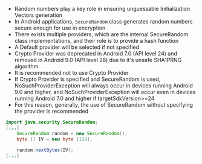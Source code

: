 * Random numbers play a key role in ensuring unguessable Initialization Vectors generation
* In Android applications, ``SecureRandom`` class generates random numbers secure enough for use in encryption
* There exists multiple providers, which are the internal SecureRandom class implementations, and their role is to provide a hash function
* A Default provider will be selected if not specified
* Crypto Provider was deprecated in Android 7.0 (API level 24) and removed in Android 9.0 (API level 28) due to it's unsafe SHA1PRNG algorithm
* It is recommended not to use Crypto Provider
* If Crypto Provider is specified and SecureRandom is used, NoSuchProviderException will always occur in devices running Android 9.0 
and higher, and NoSuchProviderException will occur even in devices running Android 7.0 and higher if targetSdkVersion>=24
* For this reason, generally, the use of SecureRandom without specifying the provider is recommended


```java
import java.security.SecureRandom;
[...]
    SecureRandom random = new SecureRandom();
    byte [] IV = new byte [128];
    
    random.nextBytes(IV);
[...]
```

